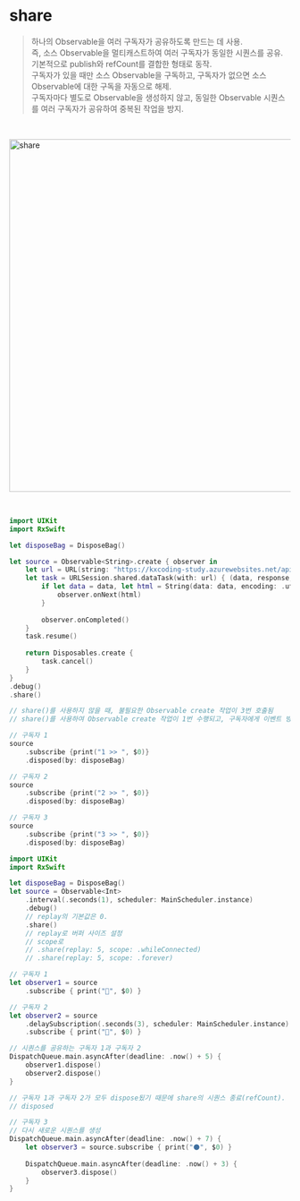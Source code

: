 share
=====

> 하나의 Observable을 여러 구독자가 공유하도록 만드는 데 사용.  
> 즉, 소스 Observable을 멀티캐스트하여 여러 구독자가 동일한 시퀀스를 공유.  
> 기본적으로 publish와 refCount를 결합한 형태로 동작.  
> 구독자가 있을 때만 소스 Observable을 구독하고, 구독자가 없으면 소스 Observable에 대한 구독을 자동으로 해제.  
> 구독자마다 별도로 Observable을 생성하지 않고, 동일한 Observable 시퀀스를 여러 구독자가 공유하여 중복된 작업을 방지.  

&nbsp;

<img width="630" alt="share" src="https://github.com/user-attachments/assets/6f5b546f-b350-47b0-ab07-17937109ff94">

&nbsp;

```swift
import UIKit
import RxSwift

let disposeBag = DisposeBag()

let source = Observable<String>.create { observer in
    let url = URL(string: "https://kxcoding-study.azurewebsites.net/api/string")!
    let task = URLSession.shared.dataTask(with: url) { (data, response, error) in
        if let data = data, let html = String(data: data, encoding: .utf8) {
            observer.onNext(html)
        }
        
        observer.onCompleted()
    }
    task.resume()
    
    return Disposables.create {
        task.cancel()
    }
}
.debug()
.share()

// share()를 사용하지 않을 때, 불필요한 Observable create 작업이 3번 호출됨
// share()를 사용하여 Observable create 작업이 1번 수행되고, 구독자에게 이벤트 방출

// 구독자 1
source
    .subscribe {print("1 >> ", $0)}
    .disposed(by: disposeBag)

// 구독자 2
source
    .subscribe {print("2 >> ", $0)}
    .disposed(by: disposeBag)

// 구독자 3
source
    .subscribe {print("3 >> ", $0)}
    .disposed(by: disposeBag)
```

```swift
import UIKit
import RxSwift

let disposeBag = DisposeBag()
let source = Observable<Int>
    .interval(.seconds(1), scheduler: MainScheduler.instance)
    .debug()
    // replay의 기본값은 0.
    .share()
    // replay로 버퍼 사이즈 설정
    // scope로
    // .share(replay: 5, scope: .whileConnected)
    // .share(replay: 5, scope: .forever)

// 구독자 1
let observer1 = source
    .subscribe { print("🔵", $0) }

// 구독자 2
let observer2 = source
    .delaySubscription(.seconds(3), scheduler: MainScheduler.instance)
    .subscribe { print("🔴", $0) }

// 시퀀스를 공유하는 구독자 1과 구독자 2
DispatchQueue.main.asyncAfter(deadline: .now() + 5) {
    observer1.dispose()
    observer2.dispose()
}

// 구독자 1과 구독자 2가 모두 dispose됬기 때문에 share의 시퀀스 종료(refCount).
// disposed

// 구독자 3
// 다시 새로운 시퀀스를 생성
DispatchQueue.main.asyncAfter(deadline: .now() + 7) {
    let observer3 = source.subscribe { print("⚫️", $0) }
    
    DispatchQueue.main.asyncAfter(deadline: .now() + 3) {
        observer3.dispose()
    }
}
```
